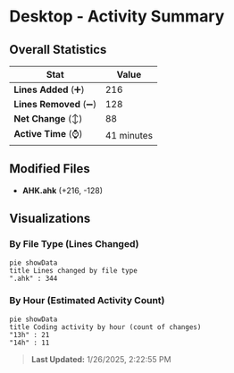 # Desktop - Activity Summary 

## Overall Statistics

| Stat                   | Value                                                             |
| ---------------------- | ----------------------------------------------------------------- |
| **Lines Added** (➕)   | 216                                          |
| **Lines Removed** (➖) | 128                                        |
| **Net Change** (↕)    | 88                |
| **Active Time** (⌚)   | 41 minutes |


## Modified Files
- **AHK.ahk** (+216, -128)

## Visualizations

### By File Type (Lines Changed)

```mermaid
pie showData
title Lines changed by file type
".ahk" : 344
```

### By Hour (Estimated Activity Count)

```mermaid
pie showData
title Coding activity by hour (count of changes)
"13h" : 21
"14h" : 11
```


> **Last Updated:** 1/26/2025, 2:22:55 PM